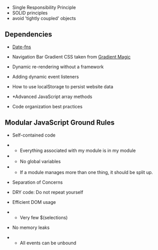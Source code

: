- Single Responsibility Principle
- SOLID principles
- avoid 'tightly coupled' objects

## Dependencies

- [Date-fns](https://github.com/date-fns/date-fns)
- Navigation Bar Gradient CSS taken from [Gradient Magic](https://www.gradientmagic.com/)

- Dynamic re-rendering without a framework
- Adding dynamic event listeners
- How to use localStorage to persist website data
- \*Advanced JavaScript array methods
- Code organization best practices

## Modular JavaScript Ground Rules

- Self-contained code
- - Everything associated with my module is in my module
- - No global variables
- - If a module manages more than one thing, it should be split up.

- Separation of Concerns
- DRY code: Do not repeat yourself

- Efficient DOM usage
- - Very few $(selections)

- No memory leaks
- - All events can be unbound
